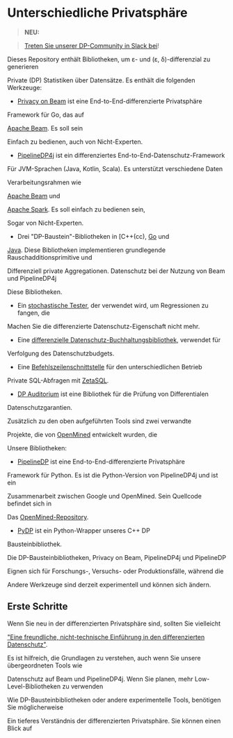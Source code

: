 # Unterschiedliche Privatsphäre

> **NEU:**

> [Treten Sie unserer DP-Community in Slack bei](https://join.slack.com/t/dp-open-source/shared_invite/zt-35hw483tz-nS5YOtGjxCHk3Ek7WiXvlg)!

Dieses Repository enthält Bibliotheken, um ε- und (ε, δ)-differenzial zu generieren

Private (DP) Statistiken über Datensätze. Es enthält die folgenden Werkzeuge:

* [Privacy on Beam](privacy-on-beam) ist eine End-to-End-differenzierte Privatsphäre

Framework für Go, das auf

[Apache Beam](https://beam.apache.org/documentation/). Es soll sein

Einfach zu bedienen, auch von Nicht-Experten.

* [PipelineDP4j](pipelinedp4j) ist ein differenziertes End-to-End-Datenschutz-Framework

Für JVM-Sprachen (Java, Kotlin, Scala). Es unterstützt verschiedene Daten

Verarbeitungsrahmen wie

[Apache Beam](https://beam.apache.org/documentation/) und

[Apache Spark](https://spark.apache.org/). Es soll einfach zu bedienen sein,

Sogar von Nicht-Experten.

* Drei "DP-Baustein"-Bibliotheken in [C++(cc), [Go](go) und

[Java](java). Diese Bibliotheken implementieren grundlegende Rauschadditionsprimitive und

Differenziell private Aggregationen. Datenschutz bei der Nutzung von Beam und PipelineDP4j

Diese Bibliotheken.

* Ein [stochastische Tester](cc/testing), der verwendet wird, um Regressionen zu fangen, die

Machen Sie die differenzierte Datenschutz-Eigenschaft nicht mehr.

* Eine [differenzielle Datenschutz-Buchhaltungsbibliothek](python/dp_accounting), verwendet für

Verfolgung des Datenschutzbudgets.

* Eine [Befehlszeilenschnittstelle](examples/zetasql) für den unterschiedlichen Betrieb

Private SQL-Abfragen mit [ZetaSQL](https://github.com/google/zetasql).

* [DP Auditorium](python/dp_auditorium) ist eine Bibliothek für die Prüfung von Differentialen

Datenschutzgarantien.

Zusätzlich zu den oben aufgeführten Tools sind zwei verwandte

Projekte, die von [OpenMined](https://www.openmined.org/) entwickelt wurden, die

Unsere Bibliotheken:

* [PipelineDP](https://pipelinedp.io/) ist eine End-to-End-differenzierte Privatsphäre

Framework für Python. Es ist die Python-Version von PipelineDP4j und ist ein

Zusammenarbeit zwischen Google und OpenMined. Sein Quellcode befindet sich in

Das [OpenMined-Repository](https://github.com/OpenMined/PipelineDP).

* [PyDP](https://github.com/OpenMined/PyDP) ist ein Python-Wrapper unseres C++ DP

Bausteinbibliothek.

Die DP-Bausteinbibliotheken, Privacy on Beam, PipelineDP4j und PipelineDP

Eignen sich für Forschungs-, Versuchs- oder Produktionsfälle, während die

Andere Werkzeuge sind derzeit experimentell und können sich ändern.

## Erste Schritte

Wenn Sie neu in der differenzierten Privatsphäre sind, sollten Sie vielleicht

["Eine freundliche, nicht-technische Einführung in den differenzierten Datenschutz"](https://desfontain.es/privacy/friendly-intro-to-differential-privacy.html).

Es ist hilfreich, die Grundlagen zu verstehen, auch wenn Sie unsere übergeordneten Tools wie

Datenschutz auf Beam und PipelineDP4j. Wenn Sie planen, mehr Low-Level-Bibliotheken zu verwenden

Wie DP-Bausteinbibliotheken oder andere experimentelle Tools, benötigen Sie möglicherweise

Ein tieferes Verständnis der differenzierten Privatsphäre. Sie können einen Blick auf
